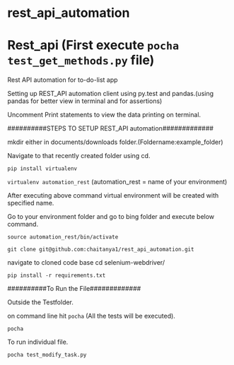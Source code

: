 # rest_api_automation

# Rest_api (First execute ```pocha test_get_methods.py``` file)

Rest API automation for to-do-list app



Setting up REST_API automation client using py.test and pandas.(using pandas for better view in terminal and for assertions)

Uncomment Print statements to view the data printing on terminal.


##########STEPS TO SETUP REST_API automation#############



mkdir either in documents/downloads folder.(Foldername:example_folder)



Navigate to that recently created folder using cd.



```pip install virtualenv```



```virtualenv automation_rest``` (automation_rest = name of your environment) 



After executing above command virtual environment will be created with specified name.



Go to your environment folder and go to bing folder and execute below command.



```source automation_rest/bin/activate```



```git clone git@github.com:chaitanya1/rest_api_automation.git```



navigate to cloned code base cd selenium-webdriver/



```pip install -r requirements.txt```



##########To Run the File#############



Outside the Testfolder.

on command line hit ```pocha``` (All the tests will be executed).

```pocha```

To run individual file.

```pocha test_modify_task.py```







